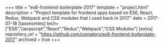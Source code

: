 +++
title = "es6-frontend-boilerplate-2017"
template = "project.html"
description = "Project template for frontend apps based on ES6, React, Redux, Webpack and CSS modules that I used back in 2017."
date = 2017-07-18
[taxonomies]
tech=["ES6","Javascript","React","Redux","Webpack","CSS Modules"]
[extra]
repository_url = "https://github.com/comatory/es6-frontend-boilerplate-2017"
archived = true
+++
